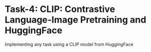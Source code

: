 # Task-4: CLIP: Contrastive Language-Image Pretraining and HuggingFace

Implementing any task using a CLIP model from HuggingFace